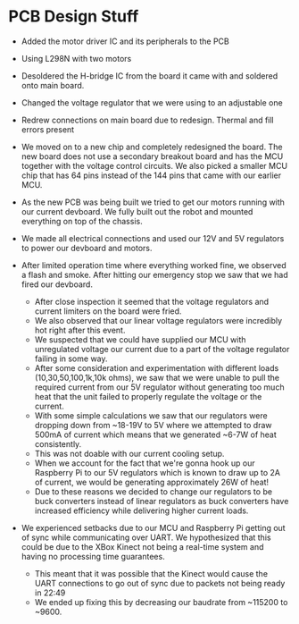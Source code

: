 # PCB Design Stuff
- Added the motor driver IC and its peripherals to the PCB
- Using L298N with two motors
- Desoldered the H-bridge IC from the board it came with and soldered onto main board.
- Changed the voltage regulator that we were using to an adjustable one

- Redrew connections on main board due to redesign. Thermal and fill errors present

- We moved on to a new chip and completely redesigned the board. The new board does not use a secondary breakout board and has the MCU together with the voltage control circuits. We also picked a smaller MCU chip that has 64 pins instead of the 144 pins that came with our earlier MCU.

- As the new PCB was being built we tried to get our motors running with our current devboard. We fully built out the robot and mounted everything on top of the chassis.

- We made all electrical connections  and used our 12V and 5V regulators to power our devboard and motors.

- After limited operation time where everything worked fine, we observed a flash and smoke. After hitting our emergency stop we saw that we had fired our devboard.
    - After close inspection it seemed that the voltage regulators and current limiters on the board were fried.
    - We also observed that our linear voltage regulators were incredibly hot right after this event.
    - We suspected that we could have supplied our MCU with unregulated voltage our current due to a part of the voltage regulator failing in some way.
    - After some consideration and experimentation with different loads (10,30,50,100,1k,10k ohms), we saw that we were unable to pull the required current from our 5V regulator without generating too much heat that the unit failed to properly regulate the voltage or the current.
    - With some simple calculations we saw that our regulators were dropping down from ~18-19V to 5V where we attempted to draw 500mA of current which means that we generated ~6-7W of heat consistently.
    - This was not doable with our current cooling setup.
    - When we account for the fact that we're gonna hook up our Raspberry Pi to our 5V regulators which is known to draw up to 2A of current, we would be generating approximately 26W of heat!
    - Due to these reasons we decided to change our regulators to be buck converters instead of linear regulators as buck converters have increased efficiency while delivering higher current loads.

- We experienced setbacks due to our MCU and Raspberry Pi getting out of sync while communicating over UART. We hypothesized that this could be due to the XBox Kinect not being a real-time system and having no processing time guarantees.
    - This meant that it was possible that the Kinect would cause the UART connections to go out of sync due to packets not being ready in 22:49
    - We ended up fixing this by decreasing our baudrate from ~115200 to ~9600.
    

